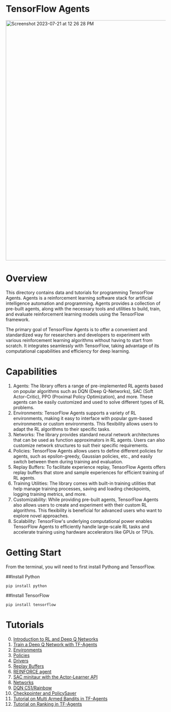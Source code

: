 # TensorFlow Agents
<img width="754" alt="Screenshot 2023-07-21 at 12 26 28 PM" src="https://github.com/Bhaney44/agents/assets/43055154/d01dd17b-cd24-45b4-a98d-b84b5afc965e">

# Overview

This directory contains data and tutorials for programming TensorFlow Agents. 
Agents is a reinforcement learning software stack for artificial intelligence automation and programming.
Agents provides a collection of pre-built agents, along with the necessary tools and utilities to build, train, and evaluate reinforcement learning models using the TensorFlow framework.

The primary goal of TensorFlow Agents is to offer a convenient and standardized way for researchers and developers to experiment with various reinforcement learning algorithms without having to start from scratch. It integrates seamlessly with TensorFlow, taking advantage of its computational capabilities and efficiency for deep learning.

# Capabilities

1. Agents: The library offers a range of pre-implemented RL agents based on popular algorithms such as DQN (Deep Q-Networks), SAC (Soft Actor-Critic), PPO (Proximal Policy Optimization), and more. These agents can be easily customized and used to solve different types of RL problems.
2. Environments: TensorFlow Agents supports a variety of RL environments, making it easy to interface with popular gym-based environments or custom environments. This flexibility allows users to adapt the RL algorithms to their specific tasks.
3. Networks: The library provides standard neural network architectures that can be used as function approximators in RL agents. Users can also customize network structures to suit their specific requirements.
4. Policies: TensorFlow Agents allows users to define different policies for agents, such as epsilon-greedy, Gaussian policies, etc., and easily switch between them during training and evaluation.
5. Replay Buffers: To facilitate experience replay, TensorFlow Agents offers replay buffers that store and sample experiences for efficient training of RL agents.
6. Training Utilities: The library comes with built-in training utilities that help manage training processes, saving and loading checkpoints, logging training metrics, and more.
7. Customizability: While providing pre-built agents, TensorFlow Agents also allows users to create and experiment with their custom RL algorithms. This flexibility is beneficial for advanced users who want to explore novel approaches.
8. Scalability: TensorFlow's underlying computational power enables TensorFlow Agents to efficiently handle large-scale RL tasks and accelerate training using hardware accelerators like GPUs or TPUs.

# Getting Start

From the terminal, you will need to first install Pythong and TensorFlow.

##Install Python
```
pip install python
```
##Install TensorFlow
```
pip install tensorflow
```

# Tutorials

0. [Introduction to RL and Deep Q Networks](https://github.com/tensorflow/agents/blob/master/docs/tutorials/0_intro_rl.ipynb)
1. [Train a Deep Q Network with TF-Agents](https://github.com/tensorflow/agents/blob/master/docs/tutorials/1_dqn_tutorial.ipynb)
2. [Environments](https://github.com/tensorflow/agents/blob/master/docs/tutorials/2_environments_tutorial.ipynb)
3. [Policies](https://github.com/tensorflow/agents/blob/master/docs/tutorials/3_policies_tutorial.ipynb)
4. [Drivers](https://github.com/tensorflow/agents/blob/master/docs/tutorials/4_drivers_tutorial.ipynb)
5. [Replay Buffers](https://github.com/tensorflow/agents/blob/master/docs/tutorials/5_replay_buffers_tutorial.ipynb)
6. [REINFORCE agent](https://github.com/tensorflow/agents/blob/master/docs/tutorials/6_reinforce_tutorial.ipynb)
7. [SAC minitaur with the Actor-Learner API](https://github.com/tensorflow/agents/blob/master/docs/tutorials/7_SAC_minitaur_tutorial.ipynb)
8. [Networks](https://github.com/tensorflow/agents/blob/master/docs/tutorials/8_networks_tutorial.ipynb)
9. [DQN C51/Rainbow](https://github.com/tensorflow/agents/blob/master/docs/tutorials/9_c51_tutorial.ipynb)
10. [Checkpointer and PolicySaver](https://github.com/tensorflow/agents/blob/master/docs/tutorials/10_checkpointer_policysaver_tutorial.ipynb)
11. [Tutorial on Multi Armed Bandits in TF-Agents](https://github.com/tensorflow/agents/blob/master/docs/tutorials/bandits_tutorial.ipynb)
12. [Tutorial on Ranking in TF-Agents](https://github.com/tensorflow/agents/blob/master/docs/tutorials/ranking_tutorial.ipynb)

